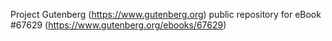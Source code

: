 Project Gutenberg (https://www.gutenberg.org) public repository for
eBook #67629 (https://www.gutenberg.org/ebooks/67629)
